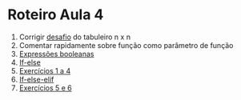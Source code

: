 # Roteiro Aula 4
1. Corrigir [desafio](../Aula3/Exercicios/Ex6.txt) do tabuleiro n x n
2. Comentar rapidamente sobre função como parâmetro de função
3. [Expressões booleanas](./Exemplos/exp_booleanas.py)
4. [If-else](./Exemplos/if-else.py)
5. [Exercícios 1 a 4](./Exercicios/Exs1-4.txt)
6. [If-else-elif](./Exemplos/if-else-elif.py)
7. [Exercícios 5 e 6](./Exercicios/Exs5-6.txt)
